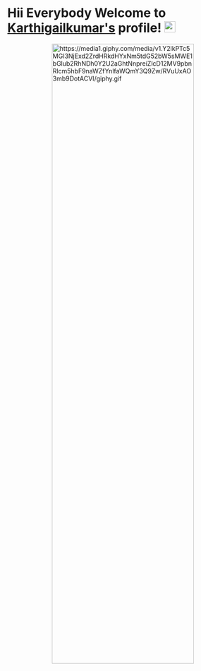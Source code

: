 # Hii Everybody Welcome to [Karthigailkumar's](https://github.com/Karthigaikumar/) profile! <a href="https://github.com/Karthigaikumar/"> <img src="https://media.giphy.com/media/hvRJCLFzcasrR4ia7z/giphy.gif" width="25px"></a>

<img alt="https://media1.giphy.com/media/v1.Y2lkPTc5MGI3NjExd2ZrdHRkdHYxNm5tdG52bW5sMWE1bGlub2RhNDh0Y2U2aGhtNnpreiZlcD12MV9pbnRlcm5hbF9naWZfYnlfaWQmY3Q9Zw/RVuUxAO3mb9DotACVI/giphy.gif" height=60% width=80% align="right">

